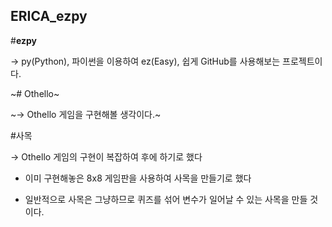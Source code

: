 ## ERICA_ezpy

#**ezpy**

-> py(Python), 파이썬을 이용하여 ez(Easy), 쉽게 GitHub를 사용해보는 프로젝트이다.


~# Othello~

~-> Othello 게임을 구현해볼 생각이다.~

#사목

-> Othello 게임의 구현이 복잡하여 후에 하기로 했다

- 이미 구현해놓은 8x8 게임판을 사용하여 사목을 만들기로 했다

- 일반적으로 사목은 그냥하므로 퀴즈를 섞어 변수가 일어날 수 있는 사목을 만들 것이다.
